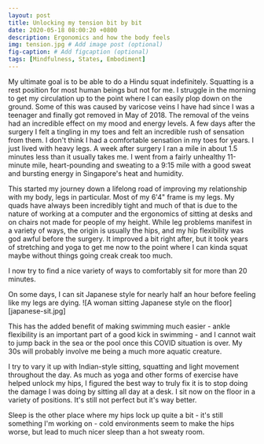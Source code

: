 ```yaml
---
layout: post
title: Unlocking my tension bit by bit
date: 2020-05-18 08:00:20 +0800
description: Ergonomics and how the body feels
img: tension.jpg # Add image post (optional)
fig-caption: # Add figcaption (optional)
tags: [Mindfulness, States, Embodiment]
---
```


My ultimate goal is to be able to do a Hindu squat indefinitely. Squatting is a rest position for most human beings but not for me. I struggle in the morning to get my circulation up to the point where I can easily plop down on the ground. Some of this was caused by varicose veins I have had since I was a teenager and finally got removed in May of 2018. The removal of the veins had an incredible effect on my mood and energy levels. A few days after the surgery I felt a tingling in my toes and felt an incredible rush of sensation from them. I don't think I had a comfortable sensation in my toes for years. I just lived with heavy legs. A week after surgery I ran a mile in about 1.5 minutes less than it usually takes me. I went from a fairly unhealthy 11-minute mile, heart-pounding and sweating to a 9:15 mile with a good sweat and bursting energy in Singapore's heat and humidity.

This started my journey down a lifelong road of improving my relationship with my body, legs in particular. Most of my 6'4" frame is my legs. My quads have always been incredibly tight and much of that is due to the nature of working at a computer and the ergonomics of sitting at desks and on chairs not made for people of my height. While leg problems manifest in a variety of ways, the origin is usually the hips, and my hip flexibility was god awful before the surgery. It improved a bit right after, but it took years of stretching and yoga to get me now to the point where I can kinda squat maybe without things going creak creak too much.

I now try to find a nice variety of ways to comfortably sit for more than 20 minutes.

On some days, I can sit Japanese style for nearly half an hour before feeling like my legs are dying.
![A woman sitting Japanese style on the floor][japanese-sit.jpg]

This has the added benefit of making swimming much easier - ankle flexibility is an important part of a good kick in swimming - and I cannot wait to jump back in the sea or the pool once this COVID situation is over. My 30s will probably involve me being a much more aquatic creature.

I try to vary it up with Indian-style sitting, squatting and light movement throughout the day. As much as yoga and other forms of exercise have helped unlock my hips, I figured the best way to truly fix it is to stop doing the damage I was doing by sitting all day at a desk. I sit now on the floor in a variety of positions. It's still not perfect but it's way better.

Sleep is the other place where my hips lock up quite a bit - it's still something I'm working on - cold environments seem to make the hips worse, but lead to much nicer sleep than a hot sweaty room.

